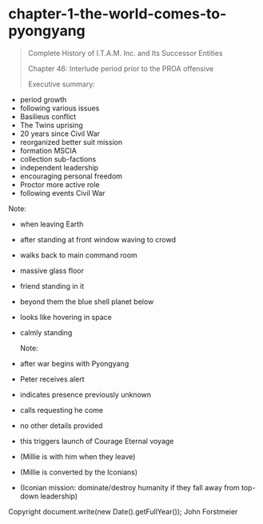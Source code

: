 # chapter-1-the-world-comes-to-pyongyang

> Complete History of I.T.A.M. Inc. and Its Successor Entities
>
> Chapter 46: Interlude period prior to the PROA offensive
>
> Executive summary:

* period growth
* following various issues
* Basilieus conflict
* The Twins uprising
* 20 years since Civil War
* reorganized better suit mission
* formation MSCIA
* collection sub-factions
* independent leadership
* encouraging personal freedom
* Proctor more active role
* following events Civil War

Note:

* when leaving Earth
* after standing at front window waving to crowd
* walks back to main command room
* massive glass floor
* friend standing in it
* beyond them the blue shell planet below
* looks like hovering in space
* calmly standing

  Note:

* after war begins with Pyongyang
* Peter receives alert
* indicates presence previously unknown
* calls requesting he come
* no other details provided
* this triggers launch of Courage Eternal voyage
* \(Millie is with him when they leave\)
* \(Millie is converted by the Iconians\)
* \(Iconian mission: dominate/destroy humanity if they fall away from top-down leadership\)

Copyright document.write\(new Date\(\).getFullYear\(\)\); John Forstmeier

